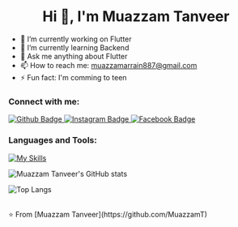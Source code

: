  <h1 align="center">Hi 👋, I'm Muazzam Tanveer</h1>

- 🔭 I’m currently working on Flutter
- 🌱 I’m currently learning Backend
- 💬 Ask me anything about Flutter 
- 📫 How to reach me: muazzamarrain887@gmail.com
- ⚡ Fun fact: I'm comming to teen
  
### Connect with me:
<div id="badges">
  <a href="https://github.com/MuazzamT">
    <img src="https://img.shields.io/badge/Github-white?style=for-the-badge&logo=Github&logoColor=black" alt="Github Badge"/>
  </a>
   <a href="https://www.instagram.com/muazzam.arrain">
    <img src="https://img.shields.io/badge/Instagram-purple?style=for-the-badge&logo=instagram&logoColor=white" alt="Instagram Badge"/>
  </a>
   <a href="https://www.facebook.com/muazzam.tanveer.3/">
    <img src="https://img.shields.io/badge/Facebook-blue?style=for-the-badge&logo=facebook&logoColor=white" alt="Facebook Badge"/>
  </a>
</div>

### Languages and Tools:
[![My Skills](https://skillicons.dev/icons?i=flutter,dart,firebase,github,git,postman,figma,xd&perline=5)](https://skillicons.dev)

![Muazzam Tanveer's GitHub stats](https://github-readme-stats.vercel.app/api?username=MuazzamT&show_icons=true&theme=dark)

![Top Langs](https://github-readme-stats.vercel.app/api/top-langs/?username=MuazzamT&theme=dark)


<br>
⭐️ From [Muazzam Tanveer](https://github.com/MuazzamT)
